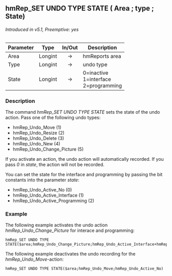 ## hmRep_SET UNDO TYPE STATE ( Area ; type ; State)
###### Introduced in v5.1, Preemptive: yes

|Parameter|Type|In/Out|Description
|---|---|:---:|---
|Area|Longint|→|hmReports area
|Type|Longint|→|undo type
|State|Longint|→|0=inactive<br />1=interface<br />2=programming

### Description
The command *hmRep_SET UNDO TYPE STATE* sets the state of the undo action. Pass one of the following undo types:

* hmRep_Undo_Move (1)
* hmRep_Undo_Resize (2)
* hmRep_Undo_Delete (3)
* hmRep_Undo_New (4)
* hmRep_Undo_Change_Picture (5)

If you activate an action, the undo action will automatically recorded. If you pass *0* in *state*, the action will not be recorded.

You can set the state for the interface and programming by passing the bit constants into the parameter *state*:

* hmRep_Undo_Active_No (0)
* hmRep_Undo_Active_Interface (1)
* hmRep_Undo_Active_Programming (2)

### Example
The following example activates the undo action *hmRep_Undo_Change_Picture* for interace and programming:

```4d
hmRep_SET UNDO TYPE STATE($area;hmRep_Undo_Change_Picture;hmRep_Undo_Active_Interface+hmRep_Undo_Active_Programming)
```

The following example deactivates the undo recording for the *hmRep_Undo_Move*-action:

```4d
hmRep_SET UNDO TYPE STATE($area;hmRep_Undo_Move;hmRep_Undo_Active_No)
```
